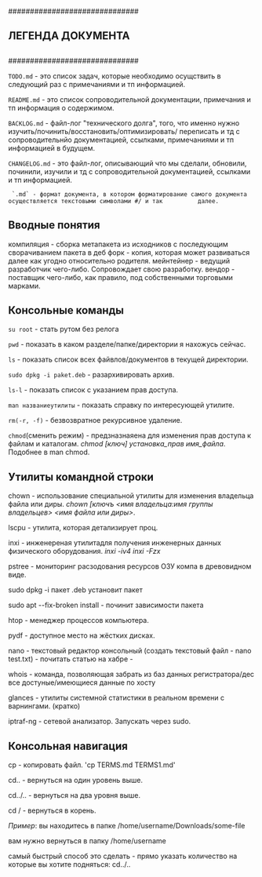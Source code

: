 ##############################
##			    ##
##     ЛЕГЕНДА ДОКУМЕНТА    ##
##			    ##
############################## 


  `TODO.md` - это список задач, которые необходимо осущствить в следующий раз с примечаниями и тп информацией.
  
   `README.md` - это список сопроводительной документации, примечания и тп информация о содержимом.
   
  `BACKLOG.md` - файл-лог "технического долга", того, что именно нужно изучить/починить/восстановить/оптимизировать/			 переписать и тд с сопроводительнйо документацией, ссылками, примечаниями и тп информацией в будущем.
  
`CHANGELOG.md` - это файл-лог, описывающий что мы сделали, обновили, починили, изучили и тд с сопроводительной документацией, 		       ссылками и тп информацией.

	 `.md` - формат документа, в котором форматирование самого документа осуществляется текстовыми символами #/ и так 		   далее.

## Вводные понятия ##

компиляция - сборка метапакета из исходников с последующим сворачиванием пакета в деб
форк - копия, которая может развиваться далее как угодно относительно родителя.
мейнтейнер - ведущий разработчик чего-либо. Сопровождает свою разработку. 
вендор - поставщик чего-либо, как правило, под собственными торговыми марками.



## Консольные команды ## 

`su root` - стать рутом без релога

`pwd` - показать в каком разделе/папке/директории я нахожусь сейчас.

`ls` - показать список всех файвлов/документов в текущей директории.

`sudo dpkg -i paket.deb` - разархивировать архив.

`ls-l` - показать список с указанием прав доступа.

`man названиеутилиты` - показать справку по интересующей утилите.

`rm(-r, -f)` - безвозвратное рекурсивное удаление.

`chmod`(сменить режим) - предзназнаяена для изменения прав доступа к файлам и каталогам. *chmod [ключ] установка_прав 		имя_файла*. Подобнее в man chmod.


## Утилиты командной строки ##

chown - использование специальной утилиты для изменения владельца файла или диры. *chown [ключъ <имя владельца:имя группы владельцев> <имя файла или диры>*.

lscpu - утилита, которая детализирует проц.

inxi - инженереная утилитадля получения инженерных данных физического оборудования. *inxi -iv4* *inxi -Fzx*

pstree - мониторинг расзодования ресурсов ОЗУ компа в древовидном виде.

sudo dpkg -i пакет .deb установит пакет

sudo apt --fix-broken install - починит зависимости пакета
 
htop -  менеджер процессов компьютера.

pydf - доступное место на жёстких дисках.

nano - текстовый редактор консольный (создать текстовый файл - nano test.txt) - почитать статью на хабре -

whois - команда, позволяющая забрать из баз данных регистратора/дес все достуные/имеющиеся данные по хосту

glances - утилиты системной статистики в реальном времени с варнингами. (кратко)

iptraf-ng - сетевой анализатор. Запускать через sudo.

## Консольная навигация ##

cp - копировать файл. 'cp TERMS.md TERMS1.md'

cd.. - вернуться на один уровень выше.

cd../.. - вернуться на два уровня выше.

cd / - вернуться в корень.

*Пример*: вы находитесь в папке /home/username/Downloads/some-file

вам нужно вернуться в папку /home/username

самый быстрый способ это сделать - прямо указать количество на которые вы хотите подняться: cd../..
